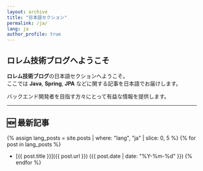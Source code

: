 ```yaml
---
layout: archive
title: "日本語セクション"
permalink: /ja/
lang: ja
author_profile: true
---
```


## **ロレム技術ブログへようこそ**

**ロレム技術ブログ**の日本語セクションへようこそ。  
ここでは **Java**, **Spring**, **JPA** などに関する記事を日本語でお届けします。

バックエンド開発者を目指す方々にとって有益な情報を提供します。

---

## 🆕 最新記事

{% assign lang_posts = site.posts | where: "lang", "ja" | slice: 0, 5 %}
{% for post in lang_posts %}
- [{{ post.title }}]({{ post.url }}) ({{ post.date | date: "%Y-%m-%d" }})
{% endfor %}

